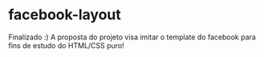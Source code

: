 # facebook-layout
Finalizado :)
A proposta do projeto visa imitar o template do facebook para fins de estudo do HTML/CSS puro! 
